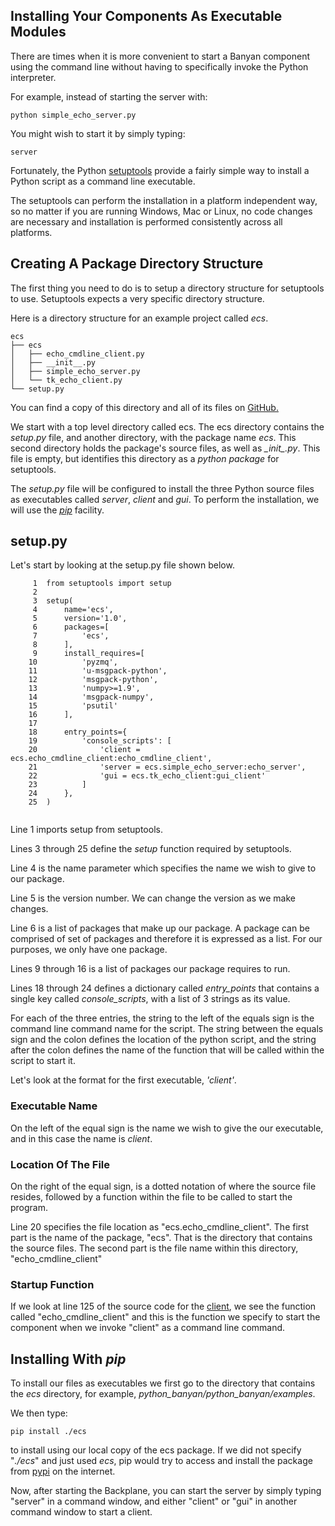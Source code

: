 ## Installing Your Components As Executable Modules

There are times when it is more convenient to start a Banyan component
using the command line without having to specifically invoke the Python
interpreter.

For example, instead of starting the server with:
```
python simple_echo_server.py
```

You might wish to start it by simply typing:
```
server
```

Fortunately, the Python [setuptools](https://setuptools.readthedocs.io/en/latest/)
provide a fairly simple way to install a Python script as a command line executable.

The setuptools can perform the installation in a platform independent way, so no matter if you are running
Windows, Mac or Linux, no code changes are necessary and installation is performed
consistently across all platforms.

## Creating A Package Directory Structure

The first thing you need to do is to setup a directory structure for setuptools to use.
Setuptools expects a very specific directory structure.

Here is a directory structure for an example project called *ecs*.
```
ecs
├── ecs
│   ├── echo_cmdline_client.py
│   ├── __init__.py
│   ├── simple_echo_server.py
│   └── tk_echo_client.py
└── setup.py
```

You can find a copy of this directory and all of its files on [GitHub.](https://github.com/MrYsLab/python_banyan/tree/master/examples/ecs)

We start with a top level directory called ecs. The ecs directory contains
the *setup.py* file, and another directory, with the package name *ecs*.
This second directory holds the package's source files, as well as
*\__init__.py*. This file is empty, but identifies this directory as a *python package*
for setuptools.

The *setup.py* file will be configured to install the three Python source files as executables
called
*server*, *client* and *gui*. To perform the installation, we will
use the [*pip*](https://pip.pypa.io/en/stable/) facility.

## setup.py

Let's start by looking at the setup.py file shown below.

```
     1	from setuptools import setup
     2
     3	setup(
     4	    name='ecs',
     5	    version='1.0',
     6	    packages=[
     7	        'ecs',
     8	    ],
     9	    install_requires=[
    10	        'pyzmq',
    11	        'u-msgpack-python',
    12	        'msgpack-python',
    13	        'numpy>=1.9',
    14	        'msgpack-numpy',
    15	        'psutil'
    16	    ],
    17
    18	    entry_points={
    19	        'console_scripts': [
    20	            'client = ecs.echo_cmdline_client:echo_cmdline_client',
    21	            'server = ecs.simple_echo_server:echo_server',
    22	            'gui = ecs.tk_echo_client:gui_client'
    23	        ]
    24	    },
    25	)


```

Line 1 imports setup from setuptools.

Lines 3 through 25 define the *setup* function required by setuptools.

Line 4 is the name parameter which specifies the name we wish to give to our package.

Line 5 is the version number. We can change the version as we make changes.

Line 6 is a list of packages that make up our package. A package can be comprised of set of packages
and therefore it is expressed as a list. For our purposes, we only have one package.

Lines 9 through 16 is a list of packages our package requires to run.

Lines 18 through 24 defines a dictionary called *entry_points* that contains a single
key called *console_scripts*, with a list of 3 strings as its value.

For each of the three entries, the string to the left of the equals sign is the command line
command name for the script. The string between the equals sign and the colon defines
the location of the python script, and the string after the colon defines the name of the function
that will be called within the script to start it.

Let's look at the format for the first executable, *'client'*.

### Executable Name
On the left of the equal sign is the name we wish to give the our executable, and in this
case the name is *client*.

### Location Of The File
On the right of the equal sign, is a dotted notation of where the source file resides,
followed by a function within the file to be called to start the program.

Line 20 specifies the file location as "ecs.echo_cmdline_client". The first
part is the name of the package, "ecs". That is the directory that contains the source
files. The second part is the file name within this directory, "echo_cmdline_client"

### Startup Function
If we look at line 125 of the source code for the
[client](https://github.com/MrYsLab/python_banyan/blob/master/examples/echo_cmdline_client.py), we see the function
called "echo_cmdline_client" and this is the function we specify to start the component
when we invoke "client" as a command line command.



## Installing With *pip*

To install our files as executables we first go to the directory that contains the
*ecs* directory, for example, *python_banyan/python_banyan/examples*.

We then type:
```
pip install ./ecs
```
to install using our local copy of the ecs package. If we did not specify "*./ecs*" and just
used *ecs*, pip would try to access and install the package from [pypi](https://pypi.org/)
 on the internet.

Now, after starting the Backplane, you can start the server by simply typing
"server" in a command window, and either "client" or "gui" in another command window
to start a client.

